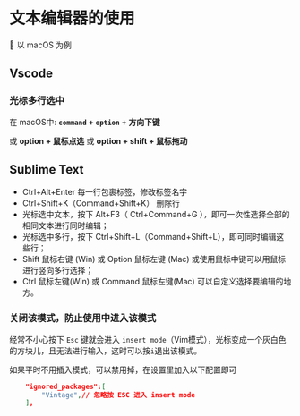 # 文本编辑器的使用

🍇 以 macOS 为例

## Vscode 

### 光标多行选中

在 macOS中: **`command` + `option` + 方向下键**

或 **option + 鼠标点选** 或 **option + shift + 鼠标拖动**

## Sublime Text

- Ctrl+Alt+Enter 每一行包裹标签，修改标签名字
- Ctrl+Shift+K（Command+Shift+K）  删除行
- 光标选中文本，按下 Alt+F3（ Ctrl+Command+G ），即可一次性选择全部的相同文本进行同时编辑；
- 光标选中多行，按下 Ctrl+Shift+L（Command+Shift+L），即可同时编辑这些行；
- Shift 鼠标右键 (Win) 或 Option 鼠标左键 (Mac) 或使用鼠标中键可以用鼠标进行竖向多行选择；
- Ctrl 鼠标左键(Win) 或 Command 鼠标左键(Mac) 可以自定义选择要编辑的地方。

### 关闭该模式，防止使用中进入该模式

经常不小心按下 `Esc` 键就会进入 `insert mode`（Vim模式），光标变成一个灰白色的方块儿，且无法进行输入，这时可以按`i`退出该模式。

如果平时不用插入模式，可以禁用掉，在设置里加入以下配置即可

```json
    "ignored_packages":[
        "Vintage",// 忽略按 ESC 进入 insert mode
    ],
```
